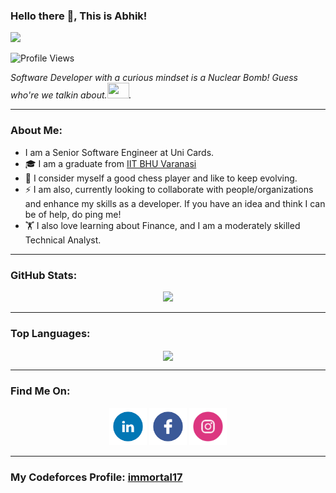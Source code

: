 ### Hello there 👋, This is Abhik!

<img src="https://img.shields.io/github/followers/abhik017?style=social"/>

![Profile Views](https://gpvc.arturio.dev/abhik017)

<p>
 <i>
    Software Developer with a curious mindset is a Nuclear Bomb! Guess who're we talkin about.<img src="https://raw.githubusercontent.com/TheDudeThatCode/TheDudeThatCode/master/Assets/Developer.gif" width=35 height=25>.
 </i>
</p>

---

### About Me:
- I am a Senior Software Engineer at Uni Cards.
- 🎓 I am a graduate from <a href="https://www.iitbhu.ac.in/"> IIT BHU Varanasi </a>
- 👨‍ I consider myself a good chess player and like to keep evolving.
- ⚡ I am also, currently looking to collaborate with people/organizations and enhance my skills as a developer. If you have an idea and think I can be of help, do ping me!
- 🏋 I also love learning about Finance, and I am a moderately skilled Technical Analyst.

---
<!-- <p align="center">
  <a href="https://github.com/abhik017">
    <img src="https://github-readme-stats.vercel.app/api?username=abhik017&show_icons=true&hide=issues&theme=radical"/>
  </a>
</p> -->
### GitHub Stats:
<p align="center">
  <a href="https://github.com/abhik017">
    <img src="https://github-readme-stats.vercel.app/api?username=abhik017&show_icons=true&hide=issues&theme=radical"/>
  </a>
</p>

---

### Top Languages: 
<p align="center">
  <a href="https://github.com/abhik017">
    <img src="https://github-readme-stats.vercel.app/api/top-langs/?username=abhik017&hide=html,css&theme=radical" align="center" />
  </a>
</p>

---

### Find Me On:
<p align="center">
 <a href="https://www.linkedin.com/in/abhikmehta/"><img src="https://github.com/aritraroy/social-icons/blob/master/linkedin-icon.png?raw=true" width="60"></a>
<a href="https://www.facebook.com/abhik.mehta.16"><img src="https://github.com/aritraroy/social-icons/blob/master/facebook-icon.png?raw=true" width="60"></a>
<a href="https://www.instagram.com/abhik017/"><img src="https://github.com/aritraroy/social-icons/blob/master/instagram-icon.png?raw=true" width="60"></a>
</p>

---

### My Codeforces Profile: [immortal17](https://codeforces.com/profile/immortal17)

